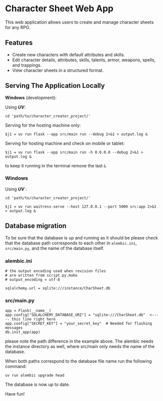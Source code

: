 # Character Sheet Web App

This web application allows users to create and manage character sheets for any RPG.

## Features

- Create new characters with default attributes and skills.
- Edit character details, attributes, skills, talents, armor, weapons, spells, and trappings.
- View character sheets in a structured format.

## Serving The Application Locally

**Windows** (development):

Using _**UV**_:

```{cmd}
cd 'path/to/character_creator_project/'
```

Serving for the hosting machine only:

```{cmd}
$j1 = uv run flask --app src/main run --debug 2>&1 > output.log &
```

Serving for hosting machine and check on mobile or tablet:

```{cmd}
$j1 = uv run flask --app src/main run -h 0.0.0.0 --debug 2>&1 > output.log &
```

to keep it running in the terminal remove the last `&`

### Windows

Using _**UV**_ :

```{cmd}
cd 'path/to/character_creator_project/'
```

```{cmd}
$j1 = uv run waitress-serve --host 127.0.0.1 --port 5000 src:app 2>&1 > output.log &
```

## Database migration

To be sure that the database is up and running as it should be
please check that the database path corresponds to each other in `alembic.ini`, `src/main.py`, and the name of the database itself.

### alembic.ini

```{code}
# the output encoding used when revision files
# are written from script.py.mako
# output_encoding = utf-8

sqlalchemy.url = sqlite:///instance/CharSheet.db
```

### src/main.py

```{code}
app = Flask(__name__)
app.config["SQLALCHEMY_DATABASE_URI"] = "sqlite:///CharSheet.db"  <----- this line right here
app.config["SECRET_KEY"] = "your_secret_key"  # Needed for flashing messages
db.init_app(app)
```

please note the path difference in the example above.
The alembic needs the instance directory as well, where src/main only needs the name of the database.

When both paths correspond to the database file name run the following command:

```{code}
uv run alembic upgrade head
```

The database is now up to date.

Have fun!
